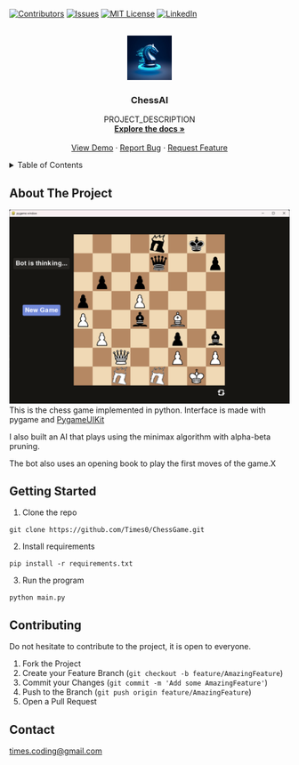<!-- ChessGame, ChessAI, PROJECT_DESCRIPTION  -->

[![Contributors][contributors-shield]][contributors-url]
[![Issues][issues-shield]][issues-url]
[![MIT License][license-shield]][license-url]
[![LinkedIn][linkedin-shield]][linkedin-url]



<!-- PROJECT LOGO -->
<br />
<div align="center">
  <a href="https://github.com/Times0/ChessGame">
    <img src="images/logo.jpeg" alt="Logo" width="80" height="80">
  </a>

<h3 align="center">ChessAI</h3>

  <p align="center">
    PROJECT_DESCRIPTION
    <br />
    <a href="https://github.com/Times0/ChessGame"><strong>Explore the docs »</strong></a>
    <br />
    <br />
    <a href="https://github.com/Times0/ChessGame">View Demo</a>
    ·
    <a href="https://github.com/Times0/ChessGame/issues">Report Bug</a>
    ·
    <a href="https://github.com/Times0/ChessGame/issues">Request Feature</a>
  </p>
</div>



<!-- TABLE OF CONTENTS -->
<details>
  <summary>Table of Contents</summary>
  <ol>
    <li>
      <a href="#about-the-project">About The Project</a>
      <ul>
        <li><a href="#built-with">Built With</a></li>
      </ul>
    </li>
    <li>
      <a href="#getting-started">Getting Started</a>
      <ul>
        <li><a href="#prerequisites">Prerequisites</a></li>
        <li><a href="#installation">Installation</a></li>
      </ul>
    </li>
    <li><a href="#usage">Usage</a></li>
    <li><a href="#roadmap">Roadmap</a></li>
    <li><a href="#contributing">Contributing</a></li>
    <li><a href="#license">License</a></li>
    <li><a href="#contact">Contact</a></li>
    <li><a href="#acknowledgments">Acknowledgments</a></li>
  </ol>
</details>



<!-- ABOUT THE PROJECT -->

## About The Project

![img_1.png](images/img_1.png)
This is the chess game implemented in python. Interface is made with pygame and <a href=""> PygameUIKit </a>

I also built an AI that plays using the minimax algorithm with alpha-beta pruning.

The bot also uses an opening book to play the first moves of the game.X


<!-- GETTING STARTED -->

## Getting Started

1. Clone the repo

```
git clone https://github.com/Times0/ChessGame.git
```

2. Install requirements

``` 
pip install -r requirements.txt
```

3. Run the program

```
python main.py
```


## Contributing

Do not hesitate to contribute to the project, it is open to everyone.

1. Fork the Project
2. Create your Feature Branch (`git checkout -b feature/AmazingFeature`)
3. Commit your Changes (`git commit -m 'Add some AmazingFeature'`)
4. Push to the Branch (`git push origin feature/AmazingFeature`)
5. Open a Pull Request

<!-- CONTACT -->

## Contact

times.coding@gmail.com

<!-- MARKDOWN LINKS & IMAGES -->
<!-- https://www.markdownguide.org/basic-syntax/#reference-style-links -->

[contributors-shield]: https://img.shields.io/github/contributors/Times0/ChessGame.svg?style=for-the-badge

[contributors-url]: https://github.com/Times0/ChessGame/graphs/contributors

[forks-shield]: https://img.shields.io/github/forks/Times0/ChessGame.svg?style=for-the-badge

[forks-url]: https://github.com/Times0/ChessGame/network/members

[stars-shield]: https://img.shields.io/github/stars/Times0/ChessGame.svg?style=for-the-badge

[stars-url]: https://github.com/Times0/ChessGame/stargazers

[issues-shield]: https://img.shields.io/github/issues/Times0/ChessGame.svg?style=for-the-badge

[issues-url]: https://github.com/Times0/ChessGame/issues

[license-shield]: https://img.shields.io/github/license/Times0/ChessGame.svg?style=for-the-badge

[license-url]: https://github.com/Times0/ChessGame/blob/master/LICENSE.txt

[linkedin-shield]: https://img.shields.io/badge/-LinkedIn-black.svg?style=for-the-badge&logo=linkedin&colorB=555

[linkedin-url]: https://www.linkedin.com/in/dorian-cheval%C3%A9rias-ba5126255/

[product-screenshot]: images/screenshot.png

[product-screenshot-2]: images/screenshot2.png

[Next.js]: https://img.shields.io/badge/next.js-000000?style=for-the-badge&logo=nextdotjs&logoColor=white

[Next-url]: https://nextjs.org/

[React.js]: https://img.shields.io/badge/React-20232A?style=for-the-badge&logo=react&logoColor=61DAFB

[React-url]: https://reactjs.org/

[Vue.js]: https://img.shields.io/badge/Vue.js-35495E?style=for-the-badge&logo=vuedotjs&logoColor=4FC08D

[Vue-url]: https://vuejs.org/

[Angular.io]: https://img.shields.io/badge/Angular-DD0031?style=for-the-badge&logo=angular&logoColor=white

[Angular-url]: https://angular.io/

[Svelte.dev]: https://img.shields.io/badge/Svelte-4A4A55?style=for-the-badge&logo=svelte&logoColor=FF3E00

[Svelte-url]: https://svelte.dev/

[Laravel.com]: https://img.shields.io/badge/Laravel-FF2D20?style=for-the-badge&logo=laravel&logoColor=white

[Laravel-url]: https://laravel.com

[Bootstrap.com]: https://img.shields.io/badge/Bootstrap-563D7C?style=for-the-badge&logo=bootstrap&logoColor=white

[Bootstrap-url]: https://getbootstrap.com

[JQuery.com]: https://img.shields.io/badge/jQuery-0769AD?style=for-the-badge&logo=jquery&logoColor=white

[JQuery-url]: https://jquery.com 
